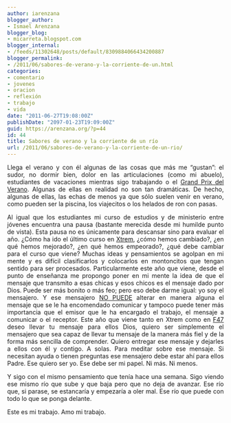 ```yaml
---
author: iarenzana
blogger_author:
- Ismael Arenzana
blogger_blog:
- micarreta.blogspot.com
blogger_internal:
- /feeds/11302648/posts/default/8309884066434200887
blogger_permalink:
- /2011/06/sabores-de-verano-y-la-corriente-de-un.html
categories:
- comentario
- jovenes
- oracion
- reflexión
- trabajo
- vida
date: "2011-06-27T19:08:00Z"
publishDate: "2097-01-23T19:09:00Z"
guid: https://arenzana.org/?p=44
id: 44
title: Sabores de verano y la corriente de un río
url: /2011/06/sabores-de-verano-y-la-corriente-de-un-rio/
---
```

<p style="text-align: justify;">
  Llega el verano y con él algunas de las cosas que más me &#8220;gustan&#8221;: el sudor, no dormir bien, dolor en las articulaciones (como mi abuelo), estudiantes de vacaciones mientras sigo trabajando o el <a href="http://es.wikipedia.org/wiki/El_Grand_Prix_del_verano">Grand Prix del Verano</a>. Algunas de ellas en realidad no son tan dramáticas. De hecho, algunas de ellas, las echas de menos ya que sólo suelen venir en verano, como pueden ser la piscina, los viajecitos o los helados de ron con pasas.
</p>

<p style="text-align: justify;">
  Al igual que los estudiantes mi curso de estudios y de ministerio entre jóvenes encuentra una pausa (bastante merecida desde mi humilde punto de vista). Esta pausa no es únicamente para descansar sino para evaluar el año. ¿Cómo ha ido el último curso en <a href="http://xtremjovenes.es/">Xtrem</a>, ¿cómo hemos cambiado?, ¿en qué hemos mejorado?, ¿en qué hemos empeorado?, ¿qué debe cambiar para el curso que viene? Muchas ideas y pensamientos se agolpan en mi mente y es difícil clasificarlos y colocarlos en montoncitos que tengan sentido para ser procesados. Particularmente este año que viene, desde el punto de enseñanza me propongo poner en mi mente la idea de que el mensaje que transmito a esas chicas y esos chicos es el mensaje dado por Dios. Puede ser más bonito o más feo; pero eso debe darme igual: yo soy el mensajero. Y ese mensajero <u>NO PUEDE</u> alterar en manera alguna el mensaje que se le ha encomendado comunicar y tampoco puede tener más importancia que el emisor que le ha encargado el trabajo, el mensaje a comunicar o el receptor. Este año que viene tanto en Xtrem como en <a href="http://fusion47.blogspot.com/">F47</a> deseo llevar tu mensaje para ellos Dios, quiero ser simplemente el mensajero que sea capaz de llevar tu mensaje de la manera más fiel y de la forma más sencilla de comprender. Quiero entregar ese mensaje y dejarles a ellos con él y contigo. A solas. Para meditar sobre ese mensaje. Si necesitan ayuda o tienen preguntas ese mensajero debe estar ahí para ellos Padre. Ese quiero ser yo. Ese debe ser mi papel. Ni más. Ni menos.
</p>

<p style="text-align: justify;">
  Y sigo con el mismo pensamiento que tenía hace una semana. Sigo viendo ese mismo río que sube y que baja pero que no deja de avanzar. Ese río que, si parase, se estancaría y empezaría a oler mal. Ese río que puede con todo lo que se ponga delante.
</p>

<p style="text-align: justify;">
  Este es mi trabajo. Amo mi trabajo.
</p>
